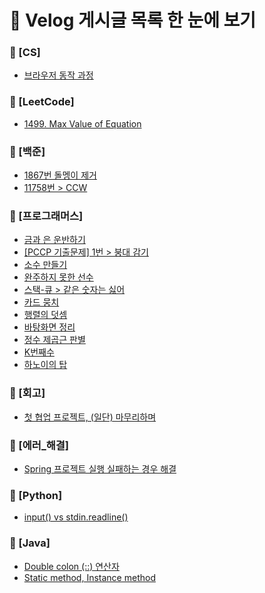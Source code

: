 # 📌 Velog 게시글 목록 한 눈에 보기
### 📁 [CS]
- [브라우저 동작 과정](./[CS]/[CS]_브라우저_동작_과정.md)  
### 📁 [LeetCode]
- [1499. Max Value of Equation](./[LeetCode]/[LeetCode]_1499._Max_Value_of_Equation.md)  
### 📁 [백준]
- [1867번 돌멩이 제거](./[백준]/[백준]_1867번_돌멩이_제거.md)  
- [11758번 > CCW](./[백준]/[백준]_11758번_>_CCW.md)  
### 📁 [프로그래머스]
- [금과 은 운반하기](./[프로그래머스]/[프로그래머스]_금과_은_운반하기.md)  
- [[PCCP 기출문제] 1번 > 붕대 감기](./[프로그래머스]/[프로그래머스]_[PCCP_기출문제]_1번_>_붕대_감기.md)  
- [소수 만들기](./[프로그래머스]/[프로그래머스]_소수_만들기.md)  
- [완주하지 못한 선수](./[프로그래머스]/[프로그래머스]_완주하지_못한_선수.md)  
- [스택-큐 > 같은 숫자는 싫어](./[프로그래머스]/[프로그래머스]_스택-큐_>_같은_숫자는_싫어.md)  
- [카드 뭉치](./[프로그래머스]/[프로그래머스]_카드_뭉치.md)  
- [행렬의 덧셈](./[프로그래머스]/[프로그래머스]_행렬의_덧셈.md)  
- [바탕화면 정리](./[프로그래머스]/[프로그래머스]_바탕화면_정리.md)  
- [정수 제곱근 판별](./[프로그래머스]/[프로그래머스]_정수_제곱근_판별.md)  
- [K번째수](./[프로그래머스]/[프로그래머스]_K번째수.md)  
- [하노이의 탑](./[프로그래머스]/[프로그래머스]_하노이의_탑.md)  
### 📁 [회고]
- [첫 협업 프로젝트, (일단) 마무리하며](./[회고]/[회고]_첫_협업_프로젝트,_(일단)_마무리하며.md)  
### 📁 [에러_해결]
- [Spring 프로젝트 실행 실패하는 경우 해결](./[에러_해결]/[에러_해결]_Spring_프로젝트_실행_실패하는_경우_해결.md)  
### 📁 [Python]
- [input() vs stdin.readline()](./[Python]/[Python]_input()_vs_stdin.readline().md)  
### 📁 [Java]
- [Double colon (::) 연산자](./[Java]/[Java]_Double_colon_(::)_연산자.md)  
- [Static method, Instance method](./[Java]/[Java]_Static_method,_Instance_method.md)  
